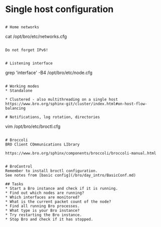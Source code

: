 # Single host configuration

```

# Home networks

```
cat /opt/bro/etc/networks.cfg
```

Do not forget IPv6!


# Listening interface

```
grep 'interface' -B4 /opt/bro/etc/node.cfg
```

# Working modes
* Standalone

* Clustered - also multithreading on a single host
https://www.bro.org/sphinx-git/cluster/index.html#on-host-flow-balancing

# Notifications, log rotation, directories

```
vim /opt/bro/etc/broctl.cfg
```

# Broccoli
BRO Client COmmunications LIbrary

https://www.bro.org/sphinx/components/broccoli/broccoli-manual.html


# BroControl
Remember to install broctl configuration.
See notes from [basic config](/bro/day_intro/BasicConf.md)

## Tasks
* Start a Bro instance and check if it is running.
* Find out which nodes are running?
* Which interfaces are monitored?
* What is the current packet count of the node?
* Find all running Bro processes.
* What type is your Bro instance?
* Try restarting the Bro instance.
* Stop Bro and check if it has stopped.

